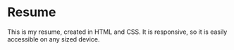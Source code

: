# Resume

This is my resume, created in HTML and CSS. It is responsive, so it is easily accessible on any sized device.